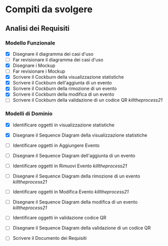 # Compiti da svolgere

## Analisi dei Requisiti

### Modello Funzionale
- [x] Disegnare il diagramma dei casi d'uso
- [ ] Far revisionare il diagramma dei casi d'uso
- [x] Disegnare i Mockup
- [ ] Far revisionare i Mockup
- [x] Scrivere il Cockburn della visualizzazione statistiche
- [x] Scrivere il Cockburn dell'aggiunta di un evento
- [x] Scrivere il Cockburn della rimozione di un evento
- [x] Scrivere il Cockburn della modifica di un evento
- [ ] Scrivere il Cockburn della validazione di un codice QR *killtheprocess21*
### Modelli di Dominio
- [x] Identificare oggetti in visualizzazione statistiche
- [x] Disegnare il Sequence Diagram della visualizzazione statistiche
- [ ] Identificare oggetti in Aggiungere Evento
- [ ] Disegnare il Sequence Diagram dell'aggiunta di un evento
- [ ] Identificare oggetti in Rimuovi Evento *killtheprocess21*
- [ ] Disegnare il Sequence Diagram della rimozione di un evento *killtheprocess21*
- [ ] Identificare oggetti in Modifica Evento *killtheprocess21*
- [ ] Disegnare il Sequence Diagram della modifica di un evento *killtheprocess21*
- [ ] Identificare oggetti in validazione codice QR
- [ ] Disegnare il Sequence Diagram della validazione di un codice QR

- [ ] Scrivere il Documento dei Requisiti
